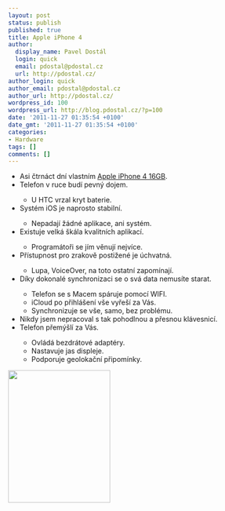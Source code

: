 ```yaml
---
layout: post
status: publish
published: true
title: Apple iPhone 4
author:
  display_name: Pavel Dostál
  login: quick
  email: pdostal@pdostal.cz
  url: http://pdostal.cz/
author_login: quick
author_email: pdostal@pdostal.cz
author_url: http://pdostal.cz/
wordpress_id: 100
wordpress_url: http://blog.pdostal.cz/?p=100
date: '2011-11-27 01:35:54 +0100'
date_gmt: '2011-11-27 01:35:54 +0100'
categories:
- Hardware
tags: []
comments: []
---
```

<ul>
<li>Asi čtrnáct dní vlastním <a href="http://www.apple.com/iphone/iphone-4/specs.html">Apple iPhone 4 16GB</a>.</li>
<li>Telefon v ruce budí pevný dojem.</li>
<ul>
<li>U HTC vrzal kryt baterie.</li>
</ul>
<li>Systém iOS je naprosto stabilní.</li>
<ul>
<li>Nepadají žádné aplikace, ani systém.</li>
</ul>
<li>Existuje velká škála kvalitních aplikací.</li>
<ul>
<li>Programátoři se jím věnují nejvíce.</li>
</ul>
<li>Přístupnost pro zrakově postižené je úchvatná.</li>
<ul>
<li>Lupa, VoiceOver, na toto ostatní zapomínají.</li>
</ul>
<li>Díky dokonalé synchronizaci se o svá data nemusíte starat.</li>
<ul>
<li>Telefon se s Macem spáruje pomocí WIFI.</li>
<li>iCloud po přihlášení vše vyřeší za Vás.</li>
<li>Synchronizuje se vše, samo, bez problému.</li>
</ul>
<li>Nikdy jsem nepracoval s tak pohodlnou a přesnou klávesnicí.</li>
<li>Telefon přemýšlí za Vás.</li>
<ul>
<li>Ovládá bezdrátové adaptéry.</li>
<li>Nastavuje jas displeje.</li>
<li>Podporuje geolokační připomínky.</li>
</ul>
</ul>
<p><img src="http://blog.pdostal.cz/wp-content/uploads/2011/11/iphone.jpg" alt="" title="iphone" width="208" height="270"></p>
